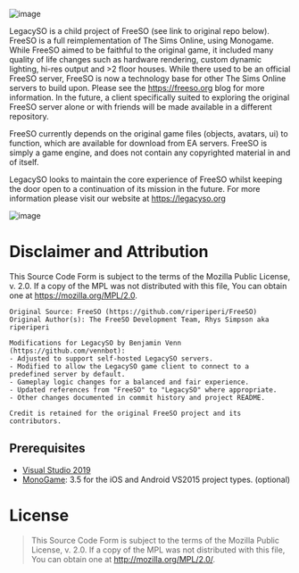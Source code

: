![image](https://legacyso.org/wp-content/uploads/2025/06/legacyso-logo-reg.png)

LegacySO is a child project of FreeSO (see link to original repo below). FreeSO is a full reimplementation of The Sims Online, using Monogame. While FreeSO aimed to be faithful to the original game, it included many quality of life changes such as hardware rendering, custom dynamic lighting, hi-res output and >2 floor houses. While there used to be an official FreeSO server, FreeSO is now a technology base for other The Sims Online servers to build upon. Please see the https://freeso.org blog for more information. In the future, a client specifically suited to exploring the original FreeSO server alone or with friends will be made available in a different repository.

FreeSO currently depends on the original game files (objects, avatars, ui) to function, which are available for download from EA servers. FreeSO is simply a game engine, and does not contain any copyrighted material in and of itself.

LegacySO looks to maintain the core experience of FreeSO whilst keeping the door open to a continuation of its mission in the future. For more information please visit our website at https://legacyso.org

![image](https://legacyso.org/wp-content/uploads/2025/06/blog-feature.png)

# Disclaimer and Attribution

This Source Code Form is subject to the terms of the Mozilla Public License, v. 2.0.
If a copy of the MPL was not distributed with this file, You can obtain one at https://mozilla.org/MPL/2.0.

    Original Source: FreeSO (https://github.com/riperiperi/FreeSO)
    Original Author(s): The FreeSO Development Team, Rhys Simpson aka riperiperi

    Modifications for LegacySO by Benjamin Venn (https://github.com/vennbot):
    - Adjusted to support self-hosted LegacySO servers.
    - Modified to allow the LegacySO game client to connect to a predefined server by default.
    - Gameplay logic changes for a balanced and fair experience.
    - Updated references from "FreeSO" to "LegacySO" where appropriate.
    - Other changes documented in commit history and project README.

    Credit is retained for the original FreeSO project and its contributors.

## Prerequisites
* [Visual Studio 2019](https://visualstudio.microsoft.com/vs/)
* [MonoGame](http://www.monogame.net): 3.5 for the iOS and Android VS2015 project types. (optional)

# License
> This Source Code Form is subject to the terms of the Mozilla Public License, v. 2.0.
> If a copy of the MPL was not distributed with this file, You can obtain one at
> http://mozilla.org/MPL/2.0/.
